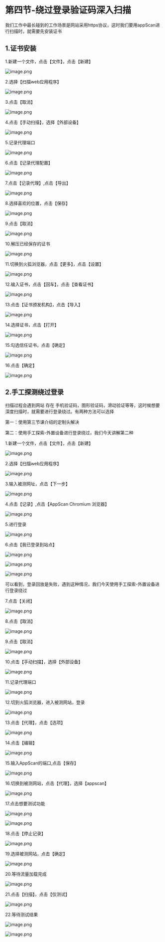 # 第四节-绕过登录验证码深入扫描

我们工作中最长碰到的工作场景是网站采用https协议，这时我们要用appScan进行扫描时，就需要先安装证书

## 1.证书安装

1.新建一个文件，点击【文件】，点击【新建】

![image.png](https://image.201068.xyz/assets/c2cfd88d4b714cdab43af4c8e7cdb06d.png)

2.选择【扫描web应用程序】

![image.png](https://image.201068.xyz/assets/c2c466aa8c474c8285cfedea2cd4e819.png)

3.点击【取消】

![image.png](https://image.201068.xyz/assets/4bdc797b5c1a4b0db90df2164600a0ce.png)

4.点击【手动扫描】，选择【外部设备】

![image.png](https://image.201068.xyz/assets/cab4a5ef42054822941f0831e9498498.png)

5.记录代理端口

![image.png](https://image.201068.xyz/assets/3d64ba27c5084853a0a3dbdfff736651.png)

6.点击【记录代理配置】

![image.png](https://image.201068.xyz/assets/704f20425aa2482fa6bfdacf166f7c19.png)

7.点击【记录代理】,点击【导出】

![image.png](https://image.201068.xyz/assets/646d91731ece4fce965495fb0af02830.png)

8.选择喜欢的位置，点击【保存】

![image.png](https://image.201068.xyz/assets/19cc1e3e724a4d01b63b8a62fa8b6437.png)

9.点击【取消】

![image.png](https://image.201068.xyz/assets/4429279212ee445bada658d51e2081ae.png)

10.解压已经保存的证书

![image.png](https://image.201068.xyz/assets/fb6f8a02302f49c7979a7d3911228e9b.png)

11.切换到火狐浏览器，点击【更多】，点击【设置】

![image.png](https://image.201068.xyz/assets/183fa51ed27a4fb9a29bf53145876b97.png)

12.输入证书，点击【回车】，点击【查看证书】

![image.png](https://image.201068.xyz/assets/72039d699ea14ed59b691f2f3bdbb9eb.png)

13.点击【证书颁发机构】，点击【导入】

![image.png](https://image.201068.xyz/assets/640bf9059f674c2eae885b39eca32392.png)

14.选择证书，点击【打开】

![image.png](https://image.201068.xyz/assets/0eb3191f0ec845bc86bbc171ecc0f45c.png)

15.勾选信任证书，点击【确定】

![image.png](https://image.201068.xyz/assets/ff7fb370aec84bf7bb00d407e92ae443.png)

16.点击【确定】

![image.png](https://image.201068.xyz/assets/d782b58bd4e14794aad272ebf192947a.png)



## 2.手工探测绕过登录

扫描过程会遇到网站 存在 手机验证码，图形验证码，滑动验证等等，这时候想要深度扫描时，就需要进行登录绕过。有两种方法可以选择

第一：使用第三节课介绍的定制头解决

第二：使用手工探索-外置设备进行登录绕过，我们今天讲解第二种


1.新建一个文件，点击【文件】，点击【新建】

![image.png](https://image.201068.xyz/assets/c2cfd88d4b714cdab43af4c8e7cdb06d.png)

2.选择【扫描web应用程序】

![image.png](https://image.201068.xyz/assets/c2c466aa8c474c8285cfedea2cd4e819.png)

3.输入被测网址，点击【下一步】

![image.png](https://image.201068.xyz/assets/df15f4f11ddc4368a9f2225e6e52b131.png)

4.点击【记录】,点击【AppScan Chromium 浏览器】

![image.png](https://image.201068.xyz/assets/655fdfe74d934406ada64b9800aafe91.png)

5.进行登录

![image.png](https://image.201068.xyz/assets/ebf536ebb6e44530b40a28df07d0784f.png)

6.点击【我已登录到站点】

![image.png](https://image.201068.xyz/assets/128a98bf975040cba4ffb2204623e16a.png)

![image.png](https://image.201068.xyz/assets/3a5c95f334bc40df86c1db022798bfba.png)

![image.png](https://image.201068.xyz/assets/dceb8d324cc04ac1bed635a6f4d34d62.png)

可以看到，登录回放是失败，遇到这种情况，我们今天使用手工探索-外置设备进行登录绕过


7.点击【关闭】

![image.png](https://image.201068.xyz/assets/873586ce76cd43cb925bc6cc216f9569.png)

8.点击【取消】

![image.png](https://image.201068.xyz/assets/14cc3447348f44ed89a023bf07863d5c.png)

9.点击【取消】

![image.png](https://image.201068.xyz/assets/9ea29ca3ecbb4f3387d2efd2187b002b.png)

10.点击【手动扫描】，选择【外部设备】

![image.png](https://image.201068.xyz/assets/cab4a5ef42054822941f0831e9498498.png)

11.记录代理端口

![image.png](https://image.201068.xyz/assets/02cc9d867b9d4ae4b4cceb505a271d18.png)

12.切到火狐浏览器，进入被测网站，登录

![image.png](https://image.201068.xyz/assets/c26acb3fb5c4422b86274cf8d2c256e9.png)

13.点击【代理】，点击【选项】

![image.png](https://image.201068.xyz/assets/a6a9e71178ae40a29a238b632a87cfc0.png)

14.点击【编辑】

![image.png](https://image.201068.xyz/assets/9a8cf830b95a4d93899a0a64672f691c.png)

15.输入AppScan的端口,点击【保存】

![image.png](https://image.201068.xyz/assets/883d17b276b24cec95950f80d64e7642.png)

16.切换到被测网站，点击【代理】，选择【appscan】

![image.png](https://image.201068.xyz/assets/c89091852abb4fc5b6f7a6f06fa594ef.png)

17.点击想要测试功能

![image.png](https://image.201068.xyz/assets/63d15e0c22fc40b99974ef30daa4f687.png)

![image.png](https://image.201068.xyz/assets/2723ab0161b7436aa7cb9f8c903789a0.png)

18.点击【停止记录】

![image.png](https://image.201068.xyz/assets/3b26cf2705b04f98bfc8e3abedd75003.png)

19.选择被测网站，点击【确定】

![image.png](https://image.201068.xyz/assets/d8a705be72e0435e963f93efe07c4fa7.png)

20.等待流量加载完成

![image.png](https://image.201068.xyz/assets/030b485295774299b3b5c71da4e1d48b.png)

21.点击【扫描】，点击【仅测试】

![image.png](https://image.201068.xyz/assets/ad65b72debe443fdb80dcbe019654dcf.png)

22.等待测试结果

![image.png](https://image.201068.xyz/assets/e9c9f52f51bb4138b66f3a0524f14311.png)

![image.png](https://image.201068.xyz/assets/8330ddbad423477a8f66206c6c07bf1c.png)
